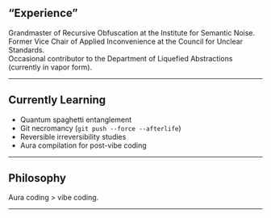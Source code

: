 
## “Experience”
Grandmaster of Recursive Obfuscation at the Institute for Semantic Noise.  
Former Vice Chair of Applied Inconvenience at the Council for Unclear Standards.  
Occasional contributor to the Department of Liquefied Abstractions (currently in vapor form).  

---

## Currently Learning
- Quantum spaghetti entanglement  
- Git necromancy (`git push --force --afterlife`)  
- Reversible irreversibility studies  
- Aura compilation for post-vibe coding  


---

## Philosophy
Aura coding > vibe coding.  

---
